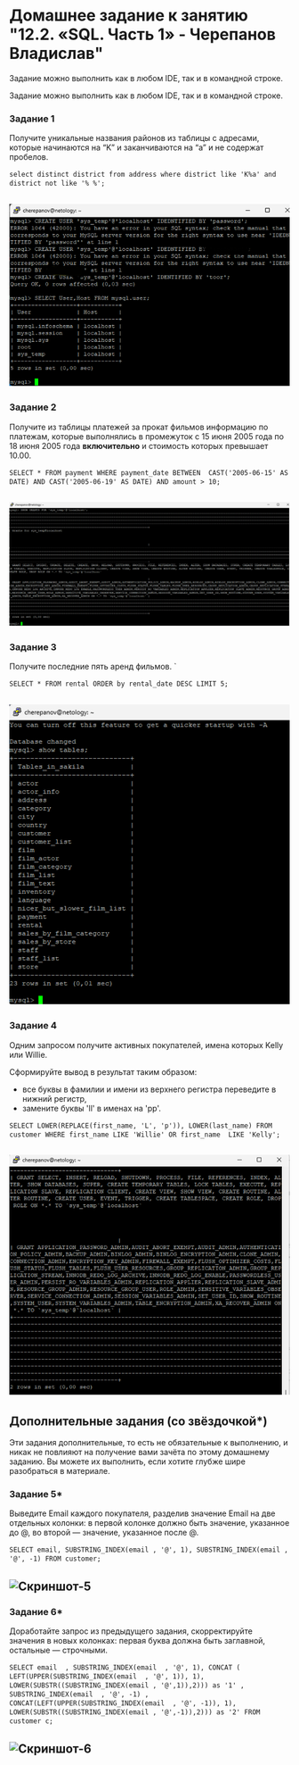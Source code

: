  # Домашнее задание к занятию "12.2. «SQL. Часть 1» - Черепанов Владислав"





Задание можно выполнить как в любом IDE, так и в командной строке.

Задание можно выполнить как в любом IDE, так и в командной строке.

### Задание 1

Получите уникальные названия районов из таблицы с адресами, которые начинаются на “K” и заканчиваются на “a” и не содержат пробелов.  
```
select distinct district from address where district like 'K%a' and district not like '% %'; 
```  
![Скриншот-1](https://github.com/plusvaldis/sdb-hw/blob/main/12.02-hw/img/Screenshot_1.png)
---


### Задание 2

Получите из таблицы платежей за прокат фильмов информацию по платежам, которые выполнялись в промежуток с 15 июня 2005 года по 18 июня 2005 года **включительно** и стоимость которых превышает 10.00.  
```
SELECT * FROM payment WHERE payment_date BETWEEN  CAST('2005-06-15' AS DATE) AND CAST('2005-06-19' AS DATE) AND amount > 10;  
```  
![Скриншот-2](https://github.com/plusvaldis/sdb-hw/blob/main/12.02-hw/img/Screenshot_2.png)
---

### Задание 3

Получите последние пять аренд фильмов.  `
```
SELECT * FROM rental ORDER by rental_date DESC LIMIT 5;  
```  
![Скриншот-3](https://github.com/plusvaldis/sdb-hw/blob/main/12.02-hw/img/Screenshot_3.png)
---

### Задание 4

Одним запросом получите активных покупателей, имена которых Kelly или Willie. 

Сформируйте вывод в результат таким образом:
- все буквы в фамилии и имени из верхнего регистра переведите в нижний регистр,
- замените буквы 'll' в именах на 'pp'.  
```
SELECT LOWER(REPLACE(first_name, 'L', 'p')), LOWER(last_name) FROM customer WHERE first_name LIKE 'Willie' OR first_name  LIKE 'Kelly';  
```  
![Скриншот-4](https://github.com/plusvaldis/sdb-hw/blob/main/12.02-hw/img/Screenshot_4.png)
---


## Дополнительные задания (со звёздочкой*)
Эти задания дополнительные, то есть не обязательные к выполнению, и никак не повлияют на получение вами зачёта по этому домашнему заданию. Вы можете их выполнить, если хотите глубже шире разобраться в материале.

### Задание 5*

Выведите Email каждого покупателя, разделив значение Email на две отдельных колонки: в первой колонке должно быть значение, указанное до @, во второй — значение, указанное после @.  
```
SELECT email, SUBSTRING_INDEX(email , '@', 1), SUBSTRING_INDEX(email , '@', -1) FROM customer;  
```  
![Скриншот-5](https://github.com/plusvaldis/sdb-hw/blob/main/12.02-hw/img/Screenshot_5.png)
---

### Задание 6*

Доработайте запрос из предыдущего задания, скорректируйте значения в новых колонках: первая буква должна быть заглавной, остальные — строчными.  
```
SELECT email  , SUBSTRING_INDEX(email  , '@', 1), CONCAT ( LEFT(UPPER(SUBSTRING_INDEX(email  , '@', 1)), 1), LOWER(SUBSTR((SUBSTRING_INDEX(email , '@',1)),2))) as '1' , SUBSTRING_INDEX(email  , '@', -1) , CONCAT(LEFT(UPPER(SUBSTRING_INDEX(email  , '@', -1)), 1), LOWER(SUBSTR((SUBSTRING_INDEX(email , '@',-1)),2))) as '2' FROM customer c;  
```  
![Скриншот-6](https://github.com/plusvaldis/sdb-hw/blob/main/12.02-hw/img/Screenshot_6.png)
---
